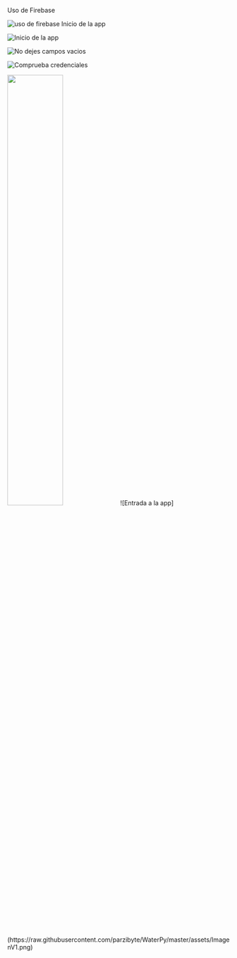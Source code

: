 
Uso de Firebase 

![uso de firebase](https://github.com/karlistack/Letterboxd/blob/master/2021-02-28-000821_1366x768_scrot.png)
Inicio de la app


![Inicio de la app](https://github.com/karlistack/Letterboxd/blob/master/Screenshot_20210227_235202.png)


![No dejes campos vacios](https://github.com/karlistack/Letterboxd/blob/master/Screenshot_20210227_235405.png)

![Comprueba credenciales](https://github.com/karlistack/Letterboxd/blob/master/Screenshot_20210228_001205.png)

<img src="https://github.com/karlistack/Letterboxd/blob/master/Screenshot_20210227_235405.png" width="50%">
![Entrada a la app](https://raw.githubusercontent.com/parzibyte/WaterPy/master/assets/ImagenV1.png)
